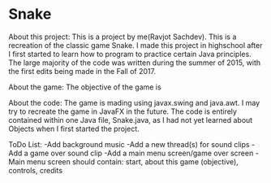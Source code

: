# Snake
About this project: This is a project by me(Ravjot Sachdev). This is a recreation of the classic game Snake.
I made this project in highschool after I first started to learn how to program to practice certain Java principles.
The large majority of the code was written during the summer of 2015, with the first edits being made in the Fall of 2017.

About the game:
The objective of the game is 

About the code:
The game is mading using javax.swing and java.awt. I may try to recreate the game in JavaFX in the future.
The  code is entirely contained within one Java file, Snake.java, as I had not yet learned about Objects when I first started the project.

ToDo List:
-Add background music
-Add a new thread(s) for sound clips
-Add a game over sound clip
-Add a main menu screen/game over screen
-Main menu screen should contain: start, about this game (objective), controls, credits
